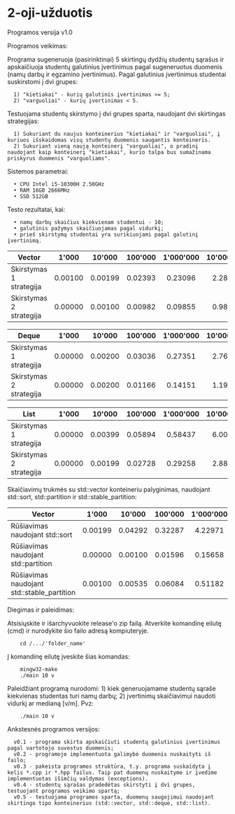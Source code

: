 # 2-oji-užduotis

Programos versija v1.0

Programos veikimas:

Programa sugeneruoja (pasirinktinai) 5 skirtingų dydžių studentų sąrašus ir apskaičiuoja studentų galutinius
įvertinimus pagal sugeneruotus duomenis (namų darbų ir egzamino įvertinimus).
Pagal galutinius įvertinimus studentai suskirstomi į dvi grupes:

      1) "kietiakai" - kurių galutinis įvertinimas >= 5;
      2) "varguoliai" - kurių įvertinimas < 5.

Testuojama studentų skirstymo į dvi grupes sparta, naudojant dvi skirtingas strategijas:

      1) Sukuriant du naujus konteinerius "kietiakai" ir "varguoliai", į kuriuos išskaidomas visų studentų duomenis saugantis konteineris.
      2) Sukuriant vieną naują konteinerį "varguoliai", o pradinį naudojant kaip konteinerį "kietiakai", kurio talpa bus sumažinama priskyrus duomenis "varguoliams".

Sistemos parametrai:

      • CPU Intel i5-10300H 2.50GHz
      • RAM 16GB 2666MHz
      • SSD 512GB

Testo rezultatai, kai:

      • namų darbų skaičius kiekvienam studentui - 10;
      • galutinis pažymys skaičiuojamas pagal vidurkį;
      • prieš skirstymą studentai yra surikiuojami pagal galutinį įvertinimą.

| Vector                             | 1'000   | 10'000  | 100'000 | 1'000'000 | 10'000'000 |
| ---------------------------------- | :---:   | :---:   | :---:   | :---:     | :---:      |
| Skirstymas 1 strategija            | 0.00100 | 0.00199 | 0.02393 | 0.23096   | 2.28685    |
| Skirstymas 2 strategija            | 0.00000 | 0.00100 | 0.00982 | 0.09855   | 0.98102    |

| Deque                              | 1'000   | 10'000  | 100'000 | 1'000'000 | 10'000'000 |
| ---------------------------------- | :---:   | :---:   | :---:   | :---:     | :---:      |
| Skirstymas 1 strategija            | 0.00000 | 0.00200 | 0.03036 | 0.27351   | 2.76711    |
| Skirstymas 2 strategija            | 0.00000 | 0.00200 | 0.01166 | 0.14151   | 1.19002    |

| List                               | 1'000   | 10'000  | 100'000 | 1'000'000 | 10'000'000 |
| ---------------------------------- | :---:   | :---:   | :---:   | :---:     | :---:      |
| Skirstymas 1 strategija            | 0.00000 | 0.00399 | 0.05894 | 0.58437   | 6.00405    |
| Skirstymas 2 strategija            | 0.00000 | 0.00199 | 0.02728 | 0.29258   | 2.88519    |

Skaičiavimų trukmės su std::vector konteineriu palyginimas, naudojant std::sort, std::partition ir std::stable_partition:

| Vector                                     | 1'000   | 10'000  | 100'000 | 1'000'000 | 10'000'000 |
| ------------------------------------------ | :---:   | :---:   | :---:   | :---:     | :---:      |
| Rūšiavimas naudojant std::sort             | 0.00199 | 0.04292 | 0.32287 | 4.22971   | 52.17851   |
| Rūšiavimas naudojant std::partition        | 0.00000 | 0.00100 | 0.01596 | 0.15658   | 1.54095    |
| Rūšiavimas naudojant std::stable_partition | 0.00100 | 0.00535 | 0.06084 | 0.51182   | 5.16311    |

Diegimas ir paleidimas:

   Atsisiųskite ir išarchyvuokite release'o zip failą.
   Atverkite komandinę eilutę (cmd) ir nurodykite šio failo adresą kompiuteryje.

        cd /.../'folder_name'

   Į komandinę eilutę įveskite šias komandas:

        mingw32-make
        ./main 10 v
        
   Paleidžiant programą nurodomi:
      1) kiek generuojamame studentų sąraše kiekvienas studentas turi namų darbų;
      2) įvertinimų skaičiavimui naudoti vidurkį ar medianą [v/m].
   Pvz:
   
        ./main 10 v

Ankstesnės programos versijos:

      v0.1 - programa skirta apskaičiuti studentų galutinius įvertinimus pagal vartotojo suvestus duomenis;
      v0.2 - programoje implementuota galimybė duomenis nuskaityti iš failo;
      v0.3 - pakeista programos struktūra, t.y. programa suskaidyta į kelis *.cpp ir *.hpp failus. Taip pat duomenų nuskaityme ir įvedime implementuotas išimčių valdymas (exceptions).
      v0.4 - studentų sąrašas pradedėtas skirstyti į dvi grupes, testuojant programos veikimo spartą;
      v0.5 - testuojama programos sparta, duomenų saugojimui naudojant skirtingo tipo konteinerius (std::vector, std::deque, std::list).
